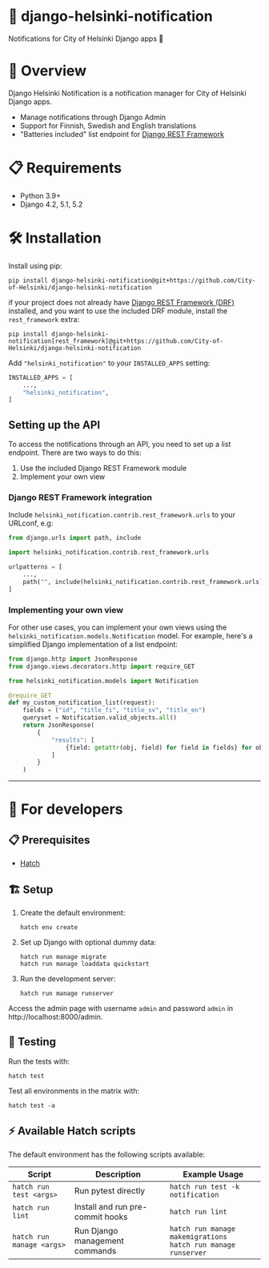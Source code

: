# 🔔 django-helsinki-notification

Notifications for City of Helsinki Django apps 🔔


# 🚀 Overview

Django Helsinki Notification is a notification manager for City of Helsinki Django
apps.

* Manage notifications through Django Admin
* Support for Finnish, Swedish and English translations
* "Batteries included" list endpoint for [Django REST Framework][drf-url]


# 📋 Requirements

- Python 3.9+
- Django 4.2, 5.1, 5.2


# 🛠️ Installation

Install using pip:
```shell
pip install django-helsinki-notification@git+https://github.com/City-of-Helsinki/django-helsinki-notification
```

if your project does not already have [Django REST Framework (DRF)][drf-url] installed, and you
want to use the included DRF module, install the `rest_framework` extra:
```shell
pip install django-helsinki-notification[rest_framework]@git+https://github.com/City-of-Helsinki/django-helsinki-notification
```

Add `"helsinki_notification"` to your `INSTALLED_APPS` setting:
```python
INSTALLED_APPS = [
    ...,
    "helsinki_notification",
]
```

## Setting up the API

To access the notifications through an API, you need to set up a list endpoint. There
are two ways to do this:

1. Use the included Django REST Framework module
2. Implement your own view


### Django REST Framework integration

Include `helsinki_notification.contrib.rest_framework.urls` to your URLconf, e.g:

```python
from django.urls import path, include

import helsinki_notification.contrib.rest_framework.urls

urlpatterns = [
    ...,
    path("", include(helsinki_notification.contrib.rest_framework.urls))
]
```

### Implementing your own view

For other use cases, you can implement your own views using the
`helsinki_notification.models.Notification` model. For example, here's a simplified
Django implementation of a list endpoint:

```python
from django.http import JsonResponse
from django.views.decorators.http import require_GET

from helsinki_notification.models import Notification

@require_GET
def my_custom_notification_list(request):
    fields = ("id", "title_fi", "title_sv", "title_en")
    queryset = Notification.valid_objects.all()
    return JsonResponse(
        {
            "results": [
                {field: getattr(obj, field) for field in fields} for obj in queryset
            ]
        }
    )
```

---

# 🤖 For developers

## 📋 Prerequisites

- [Hatch][hatch-url]


## 🏗️ Setup

1. Create the default environment:
    ```shell
    hatch env create
    ```

2. Set up Django with optional dummy data:
    ```shell
    hatch run manage migrate
    hatch run manage loaddata quickstart
    ```

3. Run the development server:
    ```shell
    hatch run manage runserver
    ```

Access the admin page with username `admin` and password `admin` in
http://localhost:8000/admin.


## 🧪 Testing

Run the tests with:
```shell
hatch test
```

Test all environments in the matrix with:
```shell
hatch test -a
```


## ⚡ Available Hatch scripts

The default environment has the following scripts available:

| Script | Description | Example Usage |
|--------|-------------|---------------|
| `hatch run test <args>` | Run pytest directly | `hatch run test -k notification` |
| `hatch run lint` | Install and run pre-commit hooks | `hatch run lint` |
| `hatch run manage <args>` | Run Django management commands | `hatch run manage makemigrations`<br>`hatch run manage runserver` |


[hatch-url]: https://hatch.pypa.io/latest/install/
[drf-url]: https://www.django-rest-framework.org/
